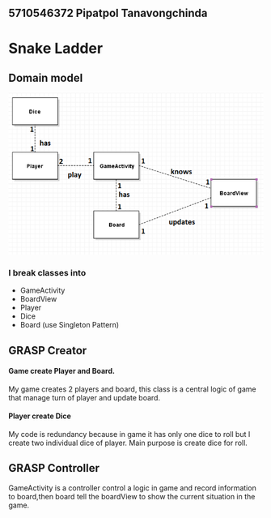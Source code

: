 ## 5710546372 Pipatpol Tanavongchinda
Snake Ladder
========

Domain model
--------
![Domain model](domain_diagram.png)

### I break classes into
* GameActivity
* BoardView
* Player
* Dice
* Board (use Singleton Pattern)

GRASP Creator
-----------
#### Game create Player and Board.

My game creates 2 players and board, this class is a central logic of  game that manage turn of player and update board.

#### Player create Dice

My code is redundancy because in game it has only one dice to roll but I create two individual dice of player. Main purpose is create dice for roll.

GRASP Controller
---------------
GameActivity is a controller control a logic in game and record information to board,then board tell the boardView to show the current situation in the game.
